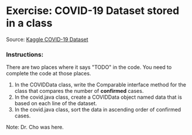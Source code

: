 # Exercise: COVID-19 Dataset stored in a class

Source: [ Kaggle COVID-19 Dataset ](https://www.kaggle.com/datasets/imdevskp/corona-virus-report?select=full_grouped.csv)

### Instructions:
There are two places where it says "TODO" in the code. You need to complete the code at those places.
1. In the COVIDData class, write the Comparable interface method for the class that compares the number of __confirmed__ cases.
2. In the covid.java class, create a COVIDData object named data that is based on each line of the dataset.
3. In the covid.java class, sort the data in ascending order of confirmed cases.

Note: Dr. Cho was here.